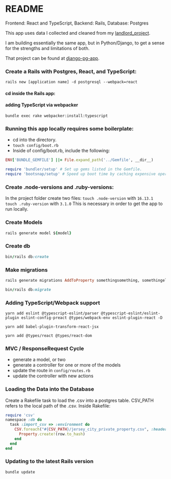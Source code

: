 # README
Frontend: React and TypeScript,
Backend: Rails,
Database: Postgres

This app uses data I collected and cleaned from my [landlord_project](https://github.com/kylemichaelreaves/landlord_data).

I am building essentially the same app, but in Python/Django, to get a sense for the strengths and limitations of both.

That project can be found at [django-pg-app](https://github.com/kylemichaelreaves/django-pg-app).

### Create a Rails with Postgres, React, and TypeScript:
```
rails new [application name] -d postgresql --webpack=react
```
#### cd inside the Rails app:
#### adding TypeScript via webpacker
```
bundle exec rake webpacker:install:typescript
```
### Running this app locally requires some boilerplate:
- cd into the directory.
- `touch config/boot.rb`
- Inside of config/boot.rb, include the following:

```ruby
ENV['BUNDLE_GEMFILE'] ||= File.expand_path('../Gemfile', __dir__)

require 'bundler/setup' # Set up gems listed in the Gemfile.
require 'bootsnap/setup' # Speed up boot time by caching expensive operations.
```

### Create .node-versions and .ruby-versions:
In the project folder create two files:
    `touch .node-version` with `16.13.1`
    `touch .ruby-version` with `3.1.0`
This is necessary in order to get the app to run locally.

### Create Models
```ruby
rails generate model ${model}
```

### Create db
```ruby
bin/rails db:create
```

### Make migrations
```ruby
rails generate migrations AddToProperty somethingsomething, somethingelse:integer, else_array:string, array:true
```

```ruby
bin/rails db:migrate
```

### Adding TypeScript/Webpack support
```
yarn add eslint @typescript-eslint/parser @typescript-eslint/eslint-plugin eslint-config-preact @types/webpack-env eslint-plugin-react -D
```
```
yarn add babel-plugin-transform-react-jsx
```
```
yarn add @types/react @types/react-dom
```

### MVC / ResponseRequest Cycle
- generate a model, or two
- generate a controller for one or more of the models
- update the route in `config/routes.rb`
- update the controller with new actions

### Loading the Data into the Database
Create a Rakefile task to load the .csv into a postgres table.
CSV_PATH refers to the local path of the .csv.
Inside Rakefile:
```ruby
require 'csv'
namespace :db do
  task :import_csv => :environment do
    CSV.foreach("#{CSV_PATH}/jersey_city_private_property.csv", :headers => true) do |row|
      Property.create!(row.to_hash)
    end
  end
end

```
### Updating to the latest Rails version
```
bundle update
```